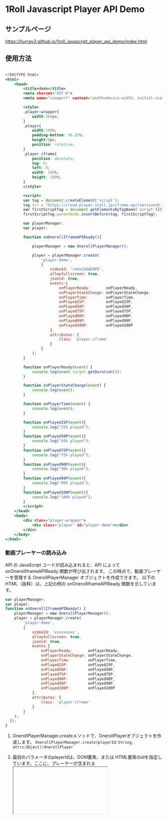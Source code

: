 
# 1Roll Javascript Player API Demo

## サンプルページ
https://hurray3.github.io/1roll_javascript_player_api_demo/index.html


## 使用方法

```HTML:index.html

<!DOCTYPE html>
<html>
    <head>
        <title>demo</title>
        <meta charset="UTF-8">
        <meta name="viewport" content="width=device-width, initial-scale=1.0">

        <style>
        .player-wrapper{
            width:360px;
        }
        .player{
            width:100%;
            padding-bottom: 56.25%;
            height:0px;
            position: relative;
        }
        .player iframe{
            position: absolute;
            top: 0;
            left: 0;
            width: 100%;
            height: 100%;
        }
        </style>

        <script>
        var tag = document.createElement('script');
        tag.src = "https://cloud-player.1roll.jp/iframe-api?version=0.1.0";
        var firstScriptTag = document.getElementsByTagName('script')[0];
        firstScriptTag.parentNode.insertBefore(tag, firstScriptTag);            

        var playerManager;
        var player;

        function onOnerollIframeAPIReady(){

            playerManager = new OnerollPlayerManager();

            player = playerManager.create(
                'player-demo',
                {
                    videoId: 'reUuC88AE0PD',
                    allowfullscreen: true,
                    jsonld: true,
                    events:{
                        onPlayerReady:       onPlayerReady,
                        onPlayerStateChange: onPlayerStateChange,
                        onPlayerTime:        onPlayerTime,
                        onPlayed25P:         onPlayed25P,
                        onPlayed50P:         onPlayed50P,
                        onPlayed75P:         onPlayed75P,
                        onPlayed90P:         onPlayed90P,
                        onPlayed99P:         onPlayed99P,
                        onPlayed100P:        onPlayed100P
                    },
                    attributes: {
                        class: 'player-iframe'
                    }
                }
            );
        }

        function onPlayerReady(event) {
            console.log(event.target.getDuration());
        }

        function onPlayerStateChange(event) {
            console.log(event);
        }

        function onPlayerTime(event) {
            console.log(event);
        }

        function onPlayed25P(event){
            console.log("25% played");
        }
        function onPlayed50P(event){
            console.log("50% played");
        }
        function onPlayed75P(event){
            console.log("75% played");
        }
        function onPlayed90P(event){
            console.log("90% played");
        }
        function onPlayed99P(event){
            console.log("99% played");
        }
        function onPlayed100P(event){
            console.log("100% played");
        }
        </script>
    </head>
    <body>
        <div class="player-wrapper">
            <div class="player" id="player-demo"></div>
        </div>
    </body>
</html>


```
### 動画プレーヤーの読み込み

API の JavaScript コードが読み込まれると、API によって onOnerollIframeAPIReady 関数が呼び出されます。
この時点で、動画プレーヤーを管理する OnerollPlayerManager オブジェクトを作成できます。
以下の HTML（抜粋）は、上記の例の onOnerollIframeAPIReady 関数を示しています。

```js
var playerManager;
var player;
function onOnerollIframeAPIReady() {
    playerManager = new OnerollPlayerManager();
    player = playerManager.create(
        'player-demo',
        {
            videoId: 'xxxxxxxxx',
            allowfullscreen: true,
            jsonld: true,
            events:{
                onPlayerReady:       onPlayerReady,
                onPlayerStateChange: onPlayerStateChange,
                onPlayerTime:        onPlayerTime,
                onPlayed25P:         onPlayed25P,
                onPlayed50P:         onPlayed50P,
                onPlayed75P:         onPlayed75P,
                onPlayed90P:         onPlayed90P,
                onPlayed99P:         onPlayed99P,
                onPlayed100P:        onPlayed100P
            },
            attributes: {
                class: 'player-iframe'
            }
        }
    );
  });
}
```

  
1. OnerollPlayerManager.createメソッドで、OnerollPlayerオブジェクトを作成します。
`OnerollPlayerManager.create(playerId:String, attrs:Object):OnerollPlayer`
  
2. 最初のパラメータのplayerIdは、DOM要素、または HTML要素のidを指定しています。ここに、プレーヤーが含まれる <iframe> タグが API によって挿入されます。

3. ２つ目のパラメータのattrsは、プレーヤーのオプションを指定するオブジェクトです。このオブジェクトには次のプロパティが含まれています。
* プロパティ一覧
  * `videoId (String) [required]` - プレーヤーが読み込む動画を識別する1RollのVideoID。
  * `width (Number) [option]` - プレイヤーの横幅を設定します。
  * `height (Number) [option]` - プレイヤーの縦幅を設定します。
  * `autostart (Boolean) [option]` - 自動再生させるかどうか。（デフォルトはfalse）　※ブラウザにより自動再生できない場合があります
  * `autostartSoundOn (Boolean) [option]` - 自動再生時に音声を出すかどうか。（デフォルトはfalse）　※ブラウザにより音声が出ない場合があります
  * `allowfullscreen (Boolean) [option]` - フルスクリーンを許可（デフォルトはtrue）
  * `jsonld (Boolean) [option]` - 動画情報タグ（JsonLDオブジェクト）を出力するかどうか。 許可すると挿入するためのscriptタグがiframeタグの次の行に挿入されます。
  * `events (Object) [option]` – APIが呼び出す関数（イベント リスナー）を識別します。
    * `onPlayerReady (Function) [option]` - OnerollPlayerが再生可能状態になったときに、値として渡した関数"onPlayerReady"が実行されます。
    * `onPlayerStateChange (Function) [option]` - OnerollPlayerの状態が変わった時に、値として渡した関数"onPlayerStateChange"が実行されます。
    * `onPlayerTime (Function) [option]` - OnerollPlayerで再生されている時に定期的に、値として渡した関数"onPlayerTime"が実行されます。
    * `onPlayed25P (Function) [option]` - OnerollPlayerで動画の25%以上再生された時に値として渡した関数"onPlayed25P"が実行されます。※一度のみ実行されます
    * `onPlayed50P (Function) [option]` - OnerollPlayerで動画の50%以上再生された時に値として渡した関数"onPlayed50P"が実行されます。※一度のみ実行されます
    * `onPlayed75P (Function) [option]` - OnerollPlayerで動画の75%以上再生された時に値として渡した関数"onPlayed75P"が実行されます。※一度のみ実行されます
    * `onPlayed90P (Function) [option]` - OnerollPlayerで動画の90%以上再生された時に値として渡した関数"onPlayed90P"が実行されます。※一度のみ実行されます
    * `onPlayed99P (Function) [option]` - OnerollPlayerで動画の99%以上再生された時に値として渡した関数"onPlayed99P"が実行されます。※一度のみ実行されます
    * `onPlayed100P (Function) [option]` - OnerollPlayerで動画の100%再生された時に値として渡した関数"onPlayed100P"が実行されます。※一度のみ実行されます
  * `attributes (Object) [option]` - iframeタグに属性を設定します。この例では、class名を渡しています。


### クラス
```
Class OnerollPlayerManager
```
OnerollPlayerMangerクラスは、OnerollPlayerオブジェクトを管理し、作成や削除を行います。
内部でOnerollPlayerオブジェクトを複数持つことができ、動画プレイヤーを複数埋め込みたいページにも対応します。

#### メソッド

* `playerManager.create(playerId:String, attrs:Object):OnerollPlayer`  
OnerollPlayerオブジェクトを作成します。

* `playerManager.remove(player:OnerollPlayer):Void`  
OnerollPlayerオブジェクトをOnerollPlayerManagerの管理対象から削除します。

* `playerManager.getPlayers():Array<OnerollPlayer>`  
OnerollPlayerManagerクラスが管理しているOnerollPlayerオブジェクトリストを返します。

```
Class OnerollPlayer
```
#### メソッド

* `player.getDuration():Number`  
動画の再生時間を取得します。

* `player.play():Void`  
動画を再生します。

* `player.pause():Void`  
動画を停止します。

* `player.seek(time:Number):Void`  
動画を再生位置を変更します。timeは秒数を指定します。

### イベント
___
* `onPlayerReady(event)`
再生の準備ができたタイミングで呼び出されます。  

	**parmas**
	* `event.target` - イベント対象となるOnerollPlayerオブジェクト
	* `event.data.duration` - このtargetの動画の再生長さ
	___
* `onPlayerStateChange(event)`
プレイヤーの再生状態が変更されたときに呼び出されます。  

	**parmas**
	* `event.target` - イベント対象となるOnerollPlayerオブジェクト
	* `event.data.state` - このtargetの状態
	  * ready - 再生準備完了
	  * play - 再生開始
	  * pause - 一時停止
	  * complete - 再生完了
	___

* `onPlayerTime(event)`
再生中に定期的に呼び出されます。  

	**parmas**
	* `event.target` - イベント対象となるOnerollPlayerオブジェクト
	* `event.data.position` - このtargetの動画の現在の再生位置
	* `event.data.duration` - このtargetの動画の再生長さ
	___

* `onPlayed25P(event)`
  再生時間が動画の長さの25%以上に達した時に1度だけ呼び出されます。
  
	**parmas**
	* `event.target` - イベント対象となるOnerollPlayerオブジェクト
	___

* `onPlayed50P(event)`
	再生時間が動画の長さの50%以上に達した時に1度だけ呼び出されます。
	
	**parmas**
	* `event.target` - イベント対象となるOnerollPlayerオブジェクト
	___

* `onPlayed75P(event)`
  再生時間が動画の長さの75%以上に達した時に1度だけ呼び出されます。
  
	**parmas**
	* `event.target` - イベント対象となるOnerollPlayerオブジェクト
	___

* `onPlayed90P(event)`
  再生時間が動画の長さの90%以上に達した時に1度だけ呼び出されます。
  
	**parmas**
	* `event.target` - イベント対象となるOnerollPlayerオブジェクト
	___

* `onPlayed99P(event)`
  再生時間が動画の長さの99%以上に達した時に1度だけ呼び出されます。
  
	**parmas**
	* `event.target` - イベント対象となるOnerollPlayerオブジェクト

	___

* `onPlayed100P(event)`
 再生時間が動画の長さの100%に達した時に1度だけ呼び出されます。
 
	**parmas**
	* `event.target` - イベント対象となるOnerollPlayerオブジェクト
	___
